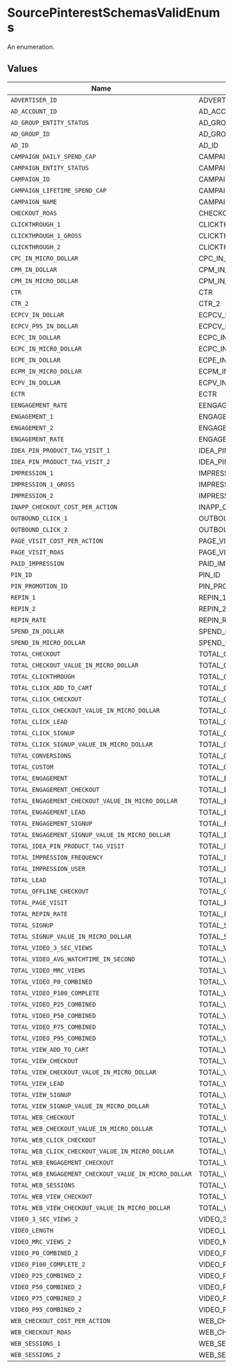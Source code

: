 # SourcePinterestSchemasValidEnums

An enumeration.


## Values

| Name                                                  | Value                                                 |
| ----------------------------------------------------- | ----------------------------------------------------- |
| `ADVERTISER_ID`                                       | ADVERTISER_ID                                         |
| `AD_ACCOUNT_ID`                                       | AD_ACCOUNT_ID                                         |
| `AD_GROUP_ENTITY_STATUS`                              | AD_GROUP_ENTITY_STATUS                                |
| `AD_GROUP_ID`                                         | AD_GROUP_ID                                           |
| `AD_ID`                                               | AD_ID                                                 |
| `CAMPAIGN_DAILY_SPEND_CAP`                            | CAMPAIGN_DAILY_SPEND_CAP                              |
| `CAMPAIGN_ENTITY_STATUS`                              | CAMPAIGN_ENTITY_STATUS                                |
| `CAMPAIGN_ID`                                         | CAMPAIGN_ID                                           |
| `CAMPAIGN_LIFETIME_SPEND_CAP`                         | CAMPAIGN_LIFETIME_SPEND_CAP                           |
| `CAMPAIGN_NAME`                                       | CAMPAIGN_NAME                                         |
| `CHECKOUT_ROAS`                                       | CHECKOUT_ROAS                                         |
| `CLICKTHROUGH_1`                                      | CLICKTHROUGH_1                                        |
| `CLICKTHROUGH_1_GROSS`                                | CLICKTHROUGH_1_GROSS                                  |
| `CLICKTHROUGH_2`                                      | CLICKTHROUGH_2                                        |
| `CPC_IN_MICRO_DOLLAR`                                 | CPC_IN_MICRO_DOLLAR                                   |
| `CPM_IN_DOLLAR`                                       | CPM_IN_DOLLAR                                         |
| `CPM_IN_MICRO_DOLLAR`                                 | CPM_IN_MICRO_DOLLAR                                   |
| `CTR`                                                 | CTR                                                   |
| `CTR_2`                                               | CTR_2                                                 |
| `ECPCV_IN_DOLLAR`                                     | ECPCV_IN_DOLLAR                                       |
| `ECPCV_P95_IN_DOLLAR`                                 | ECPCV_P95_IN_DOLLAR                                   |
| `ECPC_IN_DOLLAR`                                      | ECPC_IN_DOLLAR                                        |
| `ECPC_IN_MICRO_DOLLAR`                                | ECPC_IN_MICRO_DOLLAR                                  |
| `ECPE_IN_DOLLAR`                                      | ECPE_IN_DOLLAR                                        |
| `ECPM_IN_MICRO_DOLLAR`                                | ECPM_IN_MICRO_DOLLAR                                  |
| `ECPV_IN_DOLLAR`                                      | ECPV_IN_DOLLAR                                        |
| `ECTR`                                                | ECTR                                                  |
| `EENGAGEMENT_RATE`                                    | EENGAGEMENT_RATE                                      |
| `ENGAGEMENT_1`                                        | ENGAGEMENT_1                                          |
| `ENGAGEMENT_2`                                        | ENGAGEMENT_2                                          |
| `ENGAGEMENT_RATE`                                     | ENGAGEMENT_RATE                                       |
| `IDEA_PIN_PRODUCT_TAG_VISIT_1`                        | IDEA_PIN_PRODUCT_TAG_VISIT_1                          |
| `IDEA_PIN_PRODUCT_TAG_VISIT_2`                        | IDEA_PIN_PRODUCT_TAG_VISIT_2                          |
| `IMPRESSION_1`                                        | IMPRESSION_1                                          |
| `IMPRESSION_1_GROSS`                                  | IMPRESSION_1_GROSS                                    |
| `IMPRESSION_2`                                        | IMPRESSION_2                                          |
| `INAPP_CHECKOUT_COST_PER_ACTION`                      | INAPP_CHECKOUT_COST_PER_ACTION                        |
| `OUTBOUND_CLICK_1`                                    | OUTBOUND_CLICK_1                                      |
| `OUTBOUND_CLICK_2`                                    | OUTBOUND_CLICK_2                                      |
| `PAGE_VISIT_COST_PER_ACTION`                          | PAGE_VISIT_COST_PER_ACTION                            |
| `PAGE_VISIT_ROAS`                                     | PAGE_VISIT_ROAS                                       |
| `PAID_IMPRESSION`                                     | PAID_IMPRESSION                                       |
| `PIN_ID`                                              | PIN_ID                                                |
| `PIN_PROMOTION_ID`                                    | PIN_PROMOTION_ID                                      |
| `REPIN_1`                                             | REPIN_1                                               |
| `REPIN_2`                                             | REPIN_2                                               |
| `REPIN_RATE`                                          | REPIN_RATE                                            |
| `SPEND_IN_DOLLAR`                                     | SPEND_IN_DOLLAR                                       |
| `SPEND_IN_MICRO_DOLLAR`                               | SPEND_IN_MICRO_DOLLAR                                 |
| `TOTAL_CHECKOUT`                                      | TOTAL_CHECKOUT                                        |
| `TOTAL_CHECKOUT_VALUE_IN_MICRO_DOLLAR`                | TOTAL_CHECKOUT_VALUE_IN_MICRO_DOLLAR                  |
| `TOTAL_CLICKTHROUGH`                                  | TOTAL_CLICKTHROUGH                                    |
| `TOTAL_CLICK_ADD_TO_CART`                             | TOTAL_CLICK_ADD_TO_CART                               |
| `TOTAL_CLICK_CHECKOUT`                                | TOTAL_CLICK_CHECKOUT                                  |
| `TOTAL_CLICK_CHECKOUT_VALUE_IN_MICRO_DOLLAR`          | TOTAL_CLICK_CHECKOUT_VALUE_IN_MICRO_DOLLAR            |
| `TOTAL_CLICK_LEAD`                                    | TOTAL_CLICK_LEAD                                      |
| `TOTAL_CLICK_SIGNUP`                                  | TOTAL_CLICK_SIGNUP                                    |
| `TOTAL_CLICK_SIGNUP_VALUE_IN_MICRO_DOLLAR`            | TOTAL_CLICK_SIGNUP_VALUE_IN_MICRO_DOLLAR              |
| `TOTAL_CONVERSIONS`                                   | TOTAL_CONVERSIONS                                     |
| `TOTAL_CUSTOM`                                        | TOTAL_CUSTOM                                          |
| `TOTAL_ENGAGEMENT`                                    | TOTAL_ENGAGEMENT                                      |
| `TOTAL_ENGAGEMENT_CHECKOUT`                           | TOTAL_ENGAGEMENT_CHECKOUT                             |
| `TOTAL_ENGAGEMENT_CHECKOUT_VALUE_IN_MICRO_DOLLAR`     | TOTAL_ENGAGEMENT_CHECKOUT_VALUE_IN_MICRO_DOLLAR       |
| `TOTAL_ENGAGEMENT_LEAD`                               | TOTAL_ENGAGEMENT_LEAD                                 |
| `TOTAL_ENGAGEMENT_SIGNUP`                             | TOTAL_ENGAGEMENT_SIGNUP                               |
| `TOTAL_ENGAGEMENT_SIGNUP_VALUE_IN_MICRO_DOLLAR`       | TOTAL_ENGAGEMENT_SIGNUP_VALUE_IN_MICRO_DOLLAR         |
| `TOTAL_IDEA_PIN_PRODUCT_TAG_VISIT`                    | TOTAL_IDEA_PIN_PRODUCT_TAG_VISIT                      |
| `TOTAL_IMPRESSION_FREQUENCY`                          | TOTAL_IMPRESSION_FREQUENCY                            |
| `TOTAL_IMPRESSION_USER`                               | TOTAL_IMPRESSION_USER                                 |
| `TOTAL_LEAD`                                          | TOTAL_LEAD                                            |
| `TOTAL_OFFLINE_CHECKOUT`                              | TOTAL_OFFLINE_CHECKOUT                                |
| `TOTAL_PAGE_VISIT`                                    | TOTAL_PAGE_VISIT                                      |
| `TOTAL_REPIN_RATE`                                    | TOTAL_REPIN_RATE                                      |
| `TOTAL_SIGNUP`                                        | TOTAL_SIGNUP                                          |
| `TOTAL_SIGNUP_VALUE_IN_MICRO_DOLLAR`                  | TOTAL_SIGNUP_VALUE_IN_MICRO_DOLLAR                    |
| `TOTAL_VIDEO_3_SEC_VIEWS`                             | TOTAL_VIDEO_3SEC_VIEWS                                |
| `TOTAL_VIDEO_AVG_WATCHTIME_IN_SECOND`                 | TOTAL_VIDEO_AVG_WATCHTIME_IN_SECOND                   |
| `TOTAL_VIDEO_MRC_VIEWS`                               | TOTAL_VIDEO_MRC_VIEWS                                 |
| `TOTAL_VIDEO_P0_COMBINED`                             | TOTAL_VIDEO_P0_COMBINED                               |
| `TOTAL_VIDEO_P100_COMPLETE`                           | TOTAL_VIDEO_P100_COMPLETE                             |
| `TOTAL_VIDEO_P25_COMBINED`                            | TOTAL_VIDEO_P25_COMBINED                              |
| `TOTAL_VIDEO_P50_COMBINED`                            | TOTAL_VIDEO_P50_COMBINED                              |
| `TOTAL_VIDEO_P75_COMBINED`                            | TOTAL_VIDEO_P75_COMBINED                              |
| `TOTAL_VIDEO_P95_COMBINED`                            | TOTAL_VIDEO_P95_COMBINED                              |
| `TOTAL_VIEW_ADD_TO_CART`                              | TOTAL_VIEW_ADD_TO_CART                                |
| `TOTAL_VIEW_CHECKOUT`                                 | TOTAL_VIEW_CHECKOUT                                   |
| `TOTAL_VIEW_CHECKOUT_VALUE_IN_MICRO_DOLLAR`           | TOTAL_VIEW_CHECKOUT_VALUE_IN_MICRO_DOLLAR             |
| `TOTAL_VIEW_LEAD`                                     | TOTAL_VIEW_LEAD                                       |
| `TOTAL_VIEW_SIGNUP`                                   | TOTAL_VIEW_SIGNUP                                     |
| `TOTAL_VIEW_SIGNUP_VALUE_IN_MICRO_DOLLAR`             | TOTAL_VIEW_SIGNUP_VALUE_IN_MICRO_DOLLAR               |
| `TOTAL_WEB_CHECKOUT`                                  | TOTAL_WEB_CHECKOUT                                    |
| `TOTAL_WEB_CHECKOUT_VALUE_IN_MICRO_DOLLAR`            | TOTAL_WEB_CHECKOUT_VALUE_IN_MICRO_DOLLAR              |
| `TOTAL_WEB_CLICK_CHECKOUT`                            | TOTAL_WEB_CLICK_CHECKOUT                              |
| `TOTAL_WEB_CLICK_CHECKOUT_VALUE_IN_MICRO_DOLLAR`      | TOTAL_WEB_CLICK_CHECKOUT_VALUE_IN_MICRO_DOLLAR        |
| `TOTAL_WEB_ENGAGEMENT_CHECKOUT`                       | TOTAL_WEB_ENGAGEMENT_CHECKOUT                         |
| `TOTAL_WEB_ENGAGEMENT_CHECKOUT_VALUE_IN_MICRO_DOLLAR` | TOTAL_WEB_ENGAGEMENT_CHECKOUT_VALUE_IN_MICRO_DOLLAR   |
| `TOTAL_WEB_SESSIONS`                                  | TOTAL_WEB_SESSIONS                                    |
| `TOTAL_WEB_VIEW_CHECKOUT`                             | TOTAL_WEB_VIEW_CHECKOUT                               |
| `TOTAL_WEB_VIEW_CHECKOUT_VALUE_IN_MICRO_DOLLAR`       | TOTAL_WEB_VIEW_CHECKOUT_VALUE_IN_MICRO_DOLLAR         |
| `VIDEO_3_SEC_VIEWS_2`                                 | VIDEO_3SEC_VIEWS_2                                    |
| `VIDEO_LENGTH`                                        | VIDEO_LENGTH                                          |
| `VIDEO_MRC_VIEWS_2`                                   | VIDEO_MRC_VIEWS_2                                     |
| `VIDEO_P0_COMBINED_2`                                 | VIDEO_P0_COMBINED_2                                   |
| `VIDEO_P100_COMPLETE_2`                               | VIDEO_P100_COMPLETE_2                                 |
| `VIDEO_P25_COMBINED_2`                                | VIDEO_P25_COMBINED_2                                  |
| `VIDEO_P50_COMBINED_2`                                | VIDEO_P50_COMBINED_2                                  |
| `VIDEO_P75_COMBINED_2`                                | VIDEO_P75_COMBINED_2                                  |
| `VIDEO_P95_COMBINED_2`                                | VIDEO_P95_COMBINED_2                                  |
| `WEB_CHECKOUT_COST_PER_ACTION`                        | WEB_CHECKOUT_COST_PER_ACTION                          |
| `WEB_CHECKOUT_ROAS`                                   | WEB_CHECKOUT_ROAS                                     |
| `WEB_SESSIONS_1`                                      | WEB_SESSIONS_1                                        |
| `WEB_SESSIONS_2`                                      | WEB_SESSIONS_2                                        |